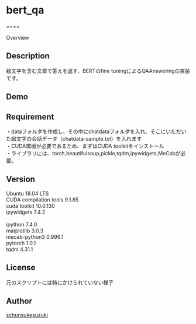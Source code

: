 # bert_qa
====

Overview

## Description
絵文字を含む文章で答えを返す、BERTのfine tuningによるQAAnsweringの実装です。

## Demo

## Requirement
・dataフォルダを作成し、その中にchatdataフォルダを入れ、そこにいただいた絵文字の会話データ（chatdata-sample.txt）を入れます</br>
・CUDA環境が必要であるため、まずはCUDA toolkitをインストール</br>
・ライブラリには、torch,beautifulsoup,pickle,tqdm,ipywidgets,MeCabが必要。</br>

## Version
Ubuntu 18.04 LTS</br>
CUDA compilation tools 9.1.85</br>
cuda toolkit 10.0.130</br>
ipywidgets 7.4.2</br></br>
ipython 7.4.0</br>
matplotlib 3.0.3</br>
mecab-python3 0.996.1</br>
pytorch 1.0.1</br>
tqdm 4.31.1</br>


## License

元のスクリプトには特にかけられていない様子

## Author

[schunsukesuzuki](https://github.com/schunsukesuzuki)
